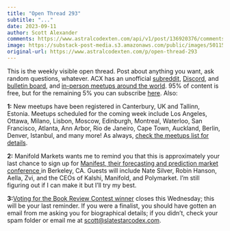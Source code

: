```yaml
---
title: "Open Thread 293"
subtitle: "..."
date: 2023-09-11
author: Scott Alexander
comments: https://www.astralcodexten.com/api/v1/post/136920376/comments?&all_comments=true
image: https://substack-post-media.s3.amazonaws.com/public/images/50115f5d-daa9-41f7-91e2-5aa0302bb864_255x255.webp
original-url: https://www.astralcodexten.com/p/open-thread-293
---
```

This is the weekly visible open thread. Post about anything you want, ask random questions, whatever. ACX has an unofficial [subreddit](https://www.reddit.com/r/slatestarcodex/), [Discord](https://discord.gg/RTKtdut), and [bulletin board](https://www.datasecretslox.com/index.php), and [in-person meetups around the world](https://www.lesswrong.com/community?filters%5B0%5D=SSC). 95% of content is free, but for the remaining 5% you can subscribe [here](https://astralcodexten.substack.com/subscribe?). Also:

**1:** New meetups have been registered in Canterbury, UK and Tallinn, Estonia. Meetups scheduled for the coming week include Los Angeles, Ottawa, Milano, Lisbon, Moscow, Edinburgh, Montreal, Waterloo, San Francisco, Atlanta, Ann Arbor, Rio de Janeiro, Cape Town, Auckland, Berlin, Denver, Istanbul, and many more! As always, [check the meetups list for details](/p/meetups-everywhere-2023-times-and).

**2:** Manifold Markets wants me to remind you that this is approximately your last chance to sign up for [Manifest, their forecasting and prediction market conference ](https://news.manifold.markets/p/last-chance-get-tickets-to-manifest)in Berkeley, CA. Guests will include Nate Silver, Robin Hanson, Aella, Zvi, and the CEOs of Kalshi, Manifold, and Polymarket. I’m still figuring out if I can make it but I’ll try my best.

**3:**[Voting for the Book Review Contest winner](https://forms.gle/b339BbyyN7LyiKZo8) closes this Wednesday; this will be your last reminder. If you were a finalist, you should have gotten an email from me asking you for biographical details; if you didn’t, check your spam folder or email me at scott@slatestarcodex.com.
